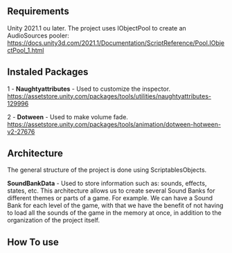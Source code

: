 ## Requirements
Unity 2021.1 ou later. The project uses IObjectPool to create an AudioSources pooler: https://docs.unity3d.com/2021.1/Documentation/ScriptReference/Pool.IObjectPool_1.html
## Instaled Packages
1 - **Naughtyattributes** - Used to customize the inspector.
https://assetstore.unity.com/packages/tools/utilities/naughtyattributes-129996

2 - **Dotween** - Used to make volume fade.
https://assetstore.unity.com/packages/tools/animation/dotween-hotween-v2-27676

## Architecture
The general structure of the project is done using ScriptablesObjects.

**SoundBankData** - Used to store information such as: sounds, effects, states, etc. This architecture allows us to create several Sound Banks for different themes or parts of a game. For example. We can have a Sound Bank for each level of the game, with that we have the benefit of not having to load all the sounds of the game in the memory at once, in addition to the organization of the project itself.

## How To use
